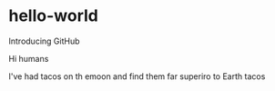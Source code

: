 # hello-world
Introducing GitHub


Hi humans

I've had tacos on th emoon and find them far superiro to Earth tacos
